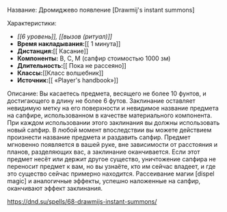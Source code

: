 Название: Дромиджево появление \[Drawmij's instant summons] 

Характеристики:
- *[[6 уровень]], [[вызов (ритуал)]]*
- **Время накладывания:**[[ 1 минута]]
- **Дистанция:**[[ Касание]]
- **Компоненты:** В, С, М (сапфир стоимостью 1000 зм)
- **Длительность:**[[ Пока не рассеяно]]
- **Классы:**[[Класс  волшебник]]
- **Источник:**[[ «Player's handbook»]]

Описание:
Вы касаетесь предмета, весящего не более 10 фунтов, и достигающего в длину не более 6 футов. Заклинание оставляет невидимую метку на его поверхности и невидимое название предмета на сапфире, использованном в качестве материального компонента. При каждом использовании этого заклинания вы должны использовать новый сапфир.
В любой момент впоследствии вы можете действием произнести название предмета и раздавить сапфир. Предмет мгновенно появляется в вашей руке, вне зависимости от расстояния и планов, разделяющих вас, а заклинание оканчивается.
Если этот предмет несёт или держит другое существо, уничтожение сапфира не переносит предмет к вам, но вы узнаёте, кто им сейчас владеет, и где это существо сейчас примерно находится.
Рассеивание магии [dispel magic] и аналогичные эффекты, успешно наложенные на сапфир, оканчивают эффект заклинания.

https://dnd.su/spells/68-drawmijs-instant-summons/